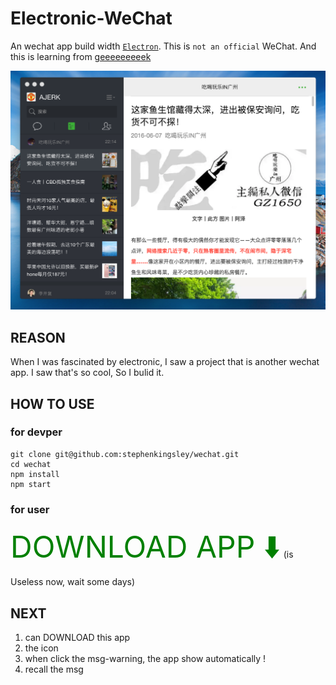 # Electronic-WeChat

An wechat app build width [`Electron`]('https://github.com/atom/electron'). This is `not an official` WeChat. And this is learning from [geeeeeeeeek](https://github.com/geeeeeeeeek/electronic-wechat)

<img src="./pic/pic.png" />

## REASON

When I was fascinated by electronic, I saw a project that is another wechat app. I saw that's so cool, So I bulid it.

## HOW TO USE

### for devper

    git clone git@github.com:stephenkingsley/wechat.git
    cd wechat
    npm install
    npm start


### for user

<font size="16" color="green">DOWNLOAD APP ⬇️</font> (is Useless now, wait some days)

## NEXT

1. can DOWNLOAD this app
2. the icon
3. when click the msg-warning, the app show automatically !
4. recall the msg
